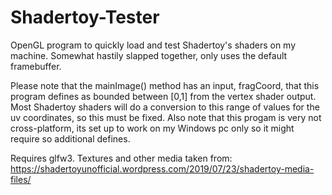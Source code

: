 # Shadertoy-Tester
OpenGL program to quickly load and test Shadertoy's shaders on my machine.
Somewhat hastily slapped together, only uses the default framebuffer.

Please note that the mainImage() method has an input, fragCoord, that this program defines as bounded between [0,1] from the vertex shader
output. Most Shadertoy shaders will do a conversion to this range of values for the uv coordinates, so this must be fixed.
Also note that this progam is very not cross-platform, its set up to work on my Windows pc only so it might require so additional defines.

Requires glfw3.
Textures and other media taken from: https://shadertoyunofficial.wordpress.com/2019/07/23/shadertoy-media-files/
